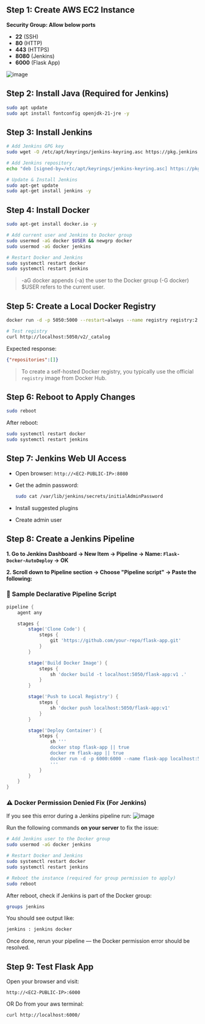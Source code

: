 ##  Step 1: Create AWS EC2 Instance

**Security Group: Allow below ports**

* **22** (SSH)
* **80** (HTTP)
* **443** (HTTPS)
* **8080** (Jenkins)
* **6000** (Flask App)

![image](https://github.com/user-attachments/assets/d9adf207-3535-4708-9469-2d0b8af69d67)

##  Step 2: Install Java (Required for Jenkins)

```bash
sudo apt update
sudo apt install fontconfig openjdk-21-jre -y
```


##  Step 3: Install Jenkins

```bash
# Add Jenkins GPG key
sudo wget -O /etc/apt/keyrings/jenkins-keyring.asc https://pkg.jenkins.io/debian-stable/jenkins.io-2023.key

# Add Jenkins repository
echo "deb [signed-by=/etc/apt/keyrings/jenkins-keyring.asc] https://pkg.jenkins.io/debian-stable binary/" | sudo tee /etc/apt/sources.list.d/jenkins.list > /dev/null

# Update & Install Jenkins
sudo apt-get update
sudo apt-get install jenkins -y
```

##  Step 4: Install Docker

```bash
sudo apt-get install docker.io -y

# Add current user and Jenkins to Docker group
sudo usermod -aG docker $USER && newgrp docker
sudo usermod -aG docker jenkins

# Restart Docker and Jenkins
sudo systemctl restart docker
sudo systemctl restart jenkins
```
> -aG docker appends (-a) the user to the Docker group (-G docker)
> $USER refers to the current user.

## Step 5: Create a Local Docker Registry

```bash
docker run -d -p 5050:5000 --restart=always --name registry registry:2

# Test registry
curl http://localhost:5050/v2/_catalog
```

Expected response:

```json
{"repositories":[]}
```
> To create a self-hosted Docker registry, you typically use the official `registry` image from Docker Hub.

## Step 6: Reboot to Apply Changes

```bash
sudo reboot
```

After reboot:

```bash
sudo systemctl restart docker
sudo systemctl restart jenkins
```


## Step 7: Jenkins Web UI Access

* Open browser: `http://<EC2-PUBLIC-IP>:8080`
* Get the admin password:

  ```bash
  sudo cat /var/lib/jenkins/secrets/initialAdminPassword
  ```
* Install suggested plugins
* Create admin user

## Step 8: Create a Jenkins Pipeline

**1. Go to Jenkins Dashboard → New Item → Pipeline → Name: `Flask-Docker-AutoDeploy` → OK**

**2. Scroll down to Pipeline section → Choose "Pipeline script" → Paste the following:**

### 🧪 Sample Declarative Pipeline Script

```groovy
pipeline {
    agent any

    stages {
        stage('Clone Code') {
            steps {
                git 'https://github.com/your-repo/flask-app.git'
            }
        }

        stage('Build Docker Image') {
            steps {
                sh 'docker build -t localhost:5050/flask-app:v1 .'
            }
        }

        stage('Push to Local Registry') {
            steps {
                sh 'docker push localhost:5050/flask-app:v1'
            }
        }

        stage('Deploy Container') {
            steps {
                sh '''
                docker stop flask-app || true
                docker rm flask-app || true
                docker run -d -p 6000:6000 --name flask-app localhost:5050/flask-app:v1
                '''
            }
        }
    }
}

```

### ⚠️ Docker Permission Denied Fix (For Jenkins)

If you see this error during a Jenkins pipeline run:
![image](https://github.com/user-attachments/assets/7d0b1697-c513-4927-a814-fa2a2a8b63c0)

Run the following commands **on your server** to fix the issue:

```bash
# Add Jenkins user to the Docker group
sudo usermod -aG docker jenkins

# Restart Docker and Jenkins
sudo systemctl restart docker
sudo systemctl restart jenkins

# Reboot the instance (required for group permission to apply)
sudo reboot
```

After reboot, check if Jenkins is part of the Docker group:

```bash
groups jenkins
```

You should see output like:

```bash
jenkins : jenkins docker
```

Once done, rerun your pipeline — the Docker permission error should be resolved.


## Step 9: Test Flask App

Open your browser and visit:

```
http://<EC2-PUBLIC-IP>:6000
```
OR Do from your aws terminal:  
```
curl http://localhost:6000/
```

